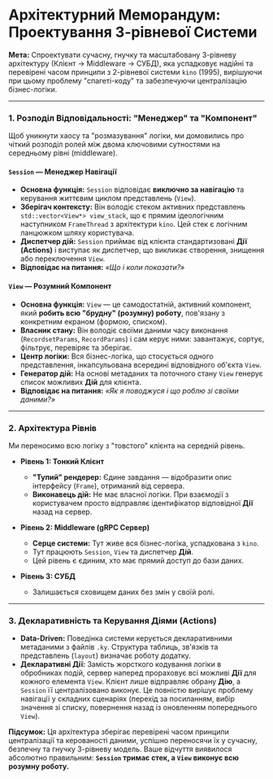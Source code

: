 # Архітектурний Меморандум: Проектування 3-рівневої Системи

**Мета:** Спроектувати сучасну, гнучку та масштабовану 3-рівневу архітектуру (Клієнт -> Middleware -> СУБД), яка успадковує надійні та перевірені часом принципи з 2-рівневої системи `kino` (1995), вирішуючи при цьому проблему "спагеті-коду" та забезпечуючи централізацію бізнес-логіки.

---

### 1. Розподіл Відповідальності: "Менеджер" та "Компонент"

Щоб уникнути хаосу та "розмазування" логіки, ми домовились про чіткий розподіл ролей між двома ключовими сутностями на середньому рівні (middleware).

#### `Session` — Менеджер Навігації

* **Основна функція:** `Session` відповідає **виключно за навігацію** та керування життєвим циклом представлень (`View`).
* **Зберігач контексту:** Він володіє стеком активних представлень `std::vector<View*> view_stack`, що є прямим ідеологічним наступником `FrameThread` з архітектури `kino`. Цей стек є логічним ланцюжком шляху користувача.
* **Диспетчер дій:** `Session` приймає від клієнта стандартизовані **Дії (Actions)** і виступає як диспетчер, що викликає створення, знищення або переключення `View`.
* **Відповідає на питання:** *«Що і коли показати?»*

#### `View` — Розумний Компонент

* **Основна функція:** `View` — це самодостатній, активний компонент, який **робить всю "брудну" (розумну) роботу**, пов'язану з конкретним екраном (формою, списком).
* **Власник стану:** Він володіє своїми даними часу виконання (`RecordsetParams`, `RecordParams`) і сам керує ними: завантажує, сортує, фільтрує, перевіряє та зберігає.
* **Центр логіки:** Вся бізнес-логіка, що стосується одного представлення, інкапсульована всередині відповідного об'єкта `View`.
* **Генератор дій:** На основі метаданих та поточного стану `View` генерує список можливих **Дій** для клієнта.
* **Відповідає на питання:** *«Як я поводжуся і що роблю зі своїми даними?»*

---

### 2. Архітектура Рівнів

Ми переносимо всю логіку з "товстого" клієнта на середній рівень.

* **Рівень 1: Тонкий Клієнт**
    * **"Тупий" рендерер:** Єдине завдання — відобразити опис інтерфейсу (`Frame`), отриманий від сервера.
    * **Виконавець дій:** Не має власної логіки. При взаємодії з користувачем просто відправляє ідентифікатор відповідної **Дії** назад на сервер.

* **Рівень 2: Middleware (gRPC Сервер)**
    * **Серце системи:** Тут живе вся бізнес-логіка, успадкована з `kino`.
    * Тут працюють `Session`, `View` та диспетчер **Дій**.
    * Цей рівень є єдиним, хто має прямий доступ до бази даних.

* **Рівень 3: СУБД**
    * Залишається сховищем даних без змін у своїй ролі.

---

### 3. Декларативність та Керування Діями (Actions)

* **Data-Driven:** Поведінка системи керується декларативними метаданими з файлів `.ky`. Структура таблиць, зв'язків та представлень (`layout`) визначає роботу додатку.
* **Декларативні Дії:** Замість жорсткого кодування логіки в обробниках подій, сервер наперед прораховує всі можливі **Дії** для кожного елемента `View`. Клієнт лише відправляє обрану **Дію**, а `Session` її централізовано виконує. Це повністю вирішує проблему навігації у складних сценаріях (перехід за посиланням, вибір значення зі списку, повернення назад із оновленням попереднього `View`).

**Підсумок:** Ця архітектура зберігає перевірені часом принципи централізації та керованості даними, успішно переносячи їх у сучасну, безпечну та гнучку 3-рівневу модель. Ваше відчуття виявилося абсолютно правильним: **`Session` тримає стек, а `View` виконує всю розумну роботу.**